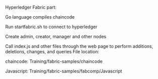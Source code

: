 Hyperledger Fabric part:

Go language compiles chaincode

Run startfabric.sh to connect to hyperledger

Create admin, creator, manager and other nodes

Call index.js and other files through the web page to perform additions, deletions, changes, and queries
File location:

chaincode:
Training/fabric-samples/chaincode

Javascript:
Training/fabric-samples/fabcomp/Javascript
